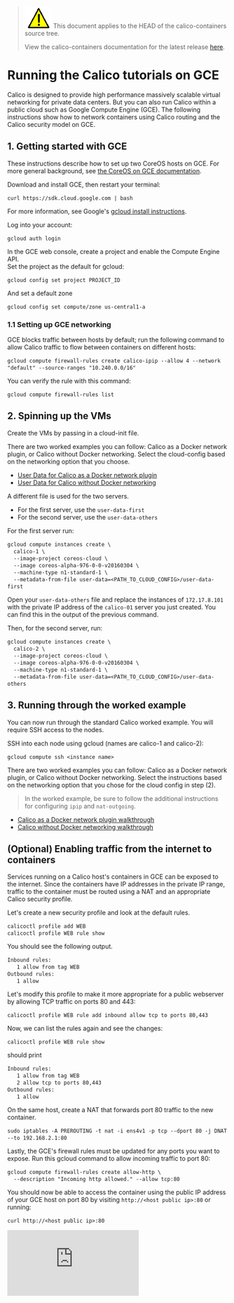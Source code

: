 <!--- master only -->
> ![warning](../images/warning.png) This document applies to the HEAD of the calico-containers source tree.
>
> View the calico-containers documentation for the latest release [here](https://github.com/projectcalico/calico-containers/blob/v0.17.0/README.md).
<!--- else
> You are viewing the calico-containers documentation for release **release**.
<!--- end of master only -->

# Running the Calico tutorials on GCE
Calico is designed to provide high performance massively scalable virtual networking for private data centers. But you 
can also run Calico within a public cloud such as Google Compute Engine (GCE). The following instructions show how to 
network containers using Calico routing and the Calico security model on GCE.

## 1. Getting started with GCE
These instructions describe how to set up two CoreOS hosts on GCE.  For more general background, see 
[the CoreOS on GCE documentation][coreos-gce].

Download and install GCE, then restart your terminal: 
```
curl https://sdk.cloud.google.com | bash
```
For more information, see Google's [gcloud install instructions][gcloud-instructions].

Log into your account:
```
gcloud auth login
```

In the GCE web console, create a project and enable the Compute Engine API.  
Set the project as the default for gcloud:
```
gcloud config set project PROJECT_ID
```
And set a default zone
```
gcloud config set compute/zone us-central1-a
```
### 1.1 Setting up GCE networking
GCE blocks traffic between hosts by default; run the following command to allow Calico traffic to flow between 
containers on different hosts:
```
gcloud compute firewall-rules create calico-ipip --allow 4 --network "default" --source-ranges "10.240.0.0/16"
```
You can verify the rule with this command:
```
gcloud compute firewall-rules list
```

## 2. Spinning up the VMs
Create the VMs by passing in a cloud-init file.

There are two worked examples you can follow: Calico as a Docker network
plugin, or Calico without Docker networking.  Select the cloud-config based on 
the networking option that you choose.

- [User Data for Calico as a Docker network plugin](docker-network-plugin/cloud-config) 
- [User Data for Calico without Docker networking](without-docker-networking/cloud-config)  
  
A different file is used for the two servers.    
- For the first server, use the `user-data-first`
- For the second server, use the `user-data-others`

For the first server run:

```
gcloud compute instances create \
  calico-1 \
  --image-project coreos-cloud \
  --image coreos-alpha-976-0-0-v20160304 \
  --machine-type n1-standard-1 \
  --metadata-from-file user-data=<PATH_TO_CLOUD_CONFIG>/user-data-first
```

Open your `user-data-others` file and replace the instances of `172.17.8.101` with the private IP address of the `calico-01` server you just created.  You can find this in the output of the previous command.

Then, for the second server, run:

```
gcloud compute instances create \
  calico-2 \
  --image-project coreos-cloud \
  --image coreos-alpha-976-0-0-v20160304 \
  --machine-type n1-standard-1 \
  --metadata-from-file user-data=<PATH_TO_CLOUD_CONFIG>/user-data-others
```


## 3.  Running through the worked example
You can now run through the standard Calico worked example.  You will require
SSH access to the nodes.

SSH into each node using gcloud (names are calico-1 and calico-2):
```
gcloud compute ssh <instance name>
```

There are two worked examples you can follow: Calico as a Docker network
plugin, or Calico without Docker networking.  Select the instructions based on 
the networking option that you chose for the cloud config in step (2).

> In the worked example, be sure to follow the additional instructions for
configuring `ipip` and `nat-outgoing`. 

- [Calico as a Docker network plugin walkthrough](docker-network-plugin/README.md) 
- [Calico without Docker networking walkthrough](without-docker-networking/README.md)  

## (Optional) Enabling traffic from the internet to containers
Services running on a Calico host's containers in GCE can be exposed to the internet.  Since the containers have IP 
addresses in the private IP range, traffic to the container must be routed using a NAT and an appropriate Calico 
security profile.

Let's create a new security profile and look at the default rules.
```
calicoctl profile add WEB
calicoctl profile WEB rule show
```
You should see the following output.
```
Inbound rules:
   1 allow from tag WEB 
Outbound rules:
   1 allow
```

Let's modify this profile to make it more appropriate for a public webserver by allowing TCP traffic on ports 80 and 
443:

```
calicoctl profile WEB rule add inbound allow tcp to ports 80,443
```

Now, we can list the rules again and see the changes:

```
calicoctl profile WEB rule show
```

should print

```
Inbound rules:
   1 allow from tag WEB 
   2 allow tcp to ports 80,443
Outbound rules:
   1 allow
```

On the same host, create a NAT that forwards port 80 traffic to the new container.

```
sudo iptables -A PREROUTING -t nat -i ens4v1 -p tcp --dport 80 -j DNAT  --to 192.168.2.1:80
```

Lastly, the GCE's firewall rules must be updated for any ports you want to expose. Run this gcloud command to allow 
incoming traffic to port 80:

```
gcloud compute firewall-rules create allow-http \
  --description "Incoming http allowed." --allow tcp:80
```

You should now be able to access the container using the public IP address of your GCE host on port 80 by 
visiting `http://<host public ip>:80` or running:

```
curl http://<host public ip>:80
```

[coreos-gce]: https://coreos.com/docs/running-coreos/cloud-providers/google-compute-engine/
[gcloud-instructions]: https://cloud.google.com/compute/docs/gcloud-compute/
[![Analytics](https://ga-beacon.appspot.com/UA-52125893-3/calico-containers/docs/calico-with-docker/GCE.md?pixel)](https://github.com/igrigorik/ga-beacon)
